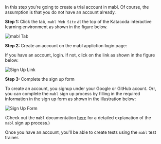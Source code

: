 In this step you're going to create a trial account in mabl. Of course, the assumption is that you do not have an account already.

**Step 1:** Click the tab, `mabl Web Site` at the top of the Katacoda interactive learning environment as shown in the figure below.

![mabl Tab](https://katacoda.com/reselbob/scenarios/using-mabl-creating-an-account/assets/mabl-tab.png)

**Step 2:**  Create an account on the mabl appliction login page:

If you have an account, login. If not, click on the link as shown in the figure below:

![Sign Up Link](https://katacoda.com/reselbob/scenarios/using-mabl-creating-an-account/assets/sign-up.png)

**Step 3:** Complete the sign up form

To create an account, you signup under your Google or GitHub acount. Orr, you can complete the `mabl` sign up process by filling in the required information in the sign up form as shown in the illustration below:

![Sign Up Form](https://katacoda.com/reselbob/scenarios/using-mabl-creating-an-account/assets/signup-form.png)

(Check out the `mabl` documentation [here](https://help.mabl.com/docs/quick-start-guide) for a detailed explanation of the `mabl` sign up process.)

Once you have an account, you'll be able to create tests using the `mabl` test trainer.